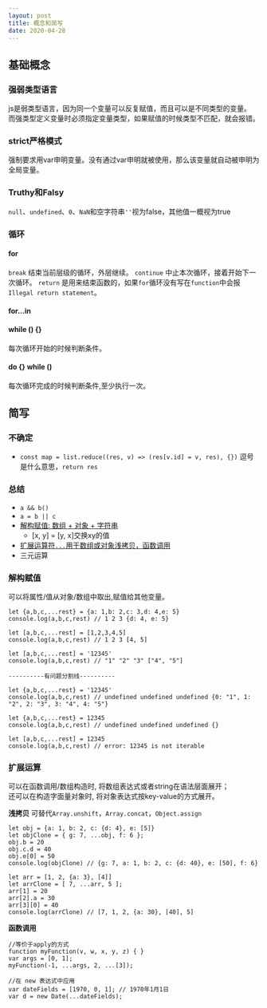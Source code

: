 ```yaml
---
layout: post
title: 概念和简写
date: 2020-04-28
---
```

## 基础概念
### 强弱类型语言
js是弱类型语言，因为同一个变量可以反复赋值，而且可以是不同类型的变量。  
而强类型定义变量时必须指定变量类型，如果赋值的时候类型不匹配，就会报错。

### strict严格模式
强制要求用var申明变量。没有通过var申明就被使用，那么该变量就自动被申明为全局变量。

### Truthy和Falsy
`null`、`undefined`、`0`、`NaN`和空字符串`''`视为false，其他值一概视为true

### 循环
#### for 
`break` 结束当前层级的循环，外层继续。
`continue` 中止本次循环，接着开始下一次循环。
`return` 是用来结束函数的，如果`for`循环没有写在`function`中会报`Illegal return statement`。

#### for...in
#### while () {}
每次循环开始的时候判断条件。
#### do {} while ()
每次循环完成的时候判断条件,至少执行一次。

## 简写
### 不确定
* `const map = list.reduce((res, v) => (res[v.id] = v, res), {})` 逗号是什么意思，`return res`

### 总结
* `a && b()`
* `a = b || c`
* [解构赋值: 数组 + 对象 + 字符串](#解构赋值)
  * [x, y] = [y, x]交换xy的值
* [扩展运算符`...`用于数组或对象浅拷贝，函数调用](#扩展运算符)
* 三元运算

### 解构赋值  
可以将属性/值从对象/数组中取出,赋值给其他变量。

```
let {a,b,c,...rest} = {a: 1,b: 2,c: 3,d: 4,e: 5}
console.log(a,b,c,rest) // 1 2 3 {d: 4, e: 5}

let [a,b,c,...rest] = [1,2,3,4,5]
console.log(a,b,c,rest) // 1 2 3 [4, 5]

let [a,b,c,...rest] = '12345'
console.log(a,b,c,rest) // "1" "2" "3" ["4", "5"]

----------有问题分割线----------

let {a,b,c,...rest} = '12345'
console.log(a,b,c,rest) // undefined undefined undefined {0: "1", 1: "2", 2: "3", 3: "4", 4: "5"}

let {a,b,c,...rest} = 12345
console.log(a,b,c,rest) // undefined undefined undefined {}

let [a,b,c,...rest] = 12345
console.log(a,b,c,rest) // error: 12345 is not iterable

```

### 扩展运算
可以在函数调用/数组构造时, 将数组表达式或者string在语法层面展开；  
还可以在构造字面量对象时, 将对象表达式按key-value的方式展开。


**浅拷贝**
可替代`Array.unshift`，`Array.concat`，`Object.assign`
```
let obj = {a: 1, b: 2, c: {d: 4}, e: [5]}
let objClone = { g: 7, ...obj, f: 6 };
obj.b = 20
obj.c.d = 40
obj.e[0] = 50
console.log(objClone) // {g: 7, a: 1, b: 2, c: {d: 40}, e: [50], f: 6}

let arr = [1, 2, {a: 3}, [4]]
let arrClone = [ 7, ...arr, 5 ];
arr[1] = 20
arr[2].a = 30
arr[3][0] = 40
console.log(arrClone) // [7, 1, 2, {a: 30}, [40], 5]
```
**函数调用**
```
//等价于apply的方式
function myFunction(v, w, x, y, z) { }
var args = [0, 1];
myFunction(-1, ...args, 2, ...[3]);

//在 new 表达式中应用
var dateFields = [1970, 0, 1]; // 1970年1月1日
var d = new Date(...dateFields);
```


 